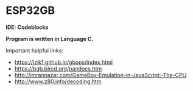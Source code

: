 # ESP32GB


**IDE: Codeblocks**

**Program is written in Language C.**

Important halpful links:
* https://izik1.github.io/gbops/index.html
* https://bgb.bircd.org/pandocs.htm
* http://imrannazar.com/GameBoy-Emulation-in-JavaScript:-The-CPU
* http://www.z80.info/decoding.htm

